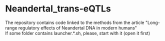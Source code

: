 # Neandertal_trans-eQTLs

The repository contains code linked to the methods from the article "Long-range regulatory effects of Neandertal DNA in modern humans" <br>
If some folder contains launcher.*.sh, please, start with it (open it first)
